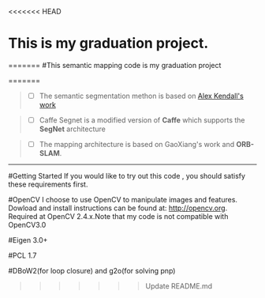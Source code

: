 <<<<<<< HEAD
# This is my graduation project.
=======
#This semantic mapping code is my graduation project


=======


> - [ ] The semantic segmentation methon is based on [Alex Kendall's work ](https://github.com/MuMuJun97/caffe-segnet) 

>- [ ] Caffe Segnet is a modified version of **Caffe** which supports the **SegNet** architecture

>- [ ] The mapping architecture is based on GaoXiang's work and **ORB-SLAM**.


----
#Getting Started
If you would like to try out this code , you should satisfy these requirements first.

#OpenCV
I choose to use OpenCV to manipulate images and features. Dowload and install instructions can be found at: http://opencv.org. Required at OpenCV 2.4.x.Note that my code is not compatible with OpenCV3.0

#Eigen 3.0+

#PCL 1.7

#DBoW2(for loop closure) and g2o(for solving pnp)

>>>>>>> Update README.md
